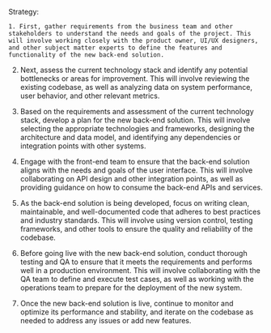Strategy:

    1. First, gather requirements from the business team and other stakeholders to understand the needs and goals of the project. This will involve working closely with the product owner, UI/UX designers, and other subject matter experts to define the features and functionality of the new back-end solution.

2. Next, assess the current technology stack and identify any potential bottlenecks or areas for improvement. This will involve reviewing the existing codebase, as well as analyzing data on system performance, user behavior, and other relevant metrics.

3. Based on the requirements and assessment of the current technology stack, develop a plan for the new back-end solution. This will involve selecting the appropriate technologies and frameworks, designing the architecture and data model, and identifying any dependencies or integration points with other systems.

4. Engage with the front-end team to ensure that the back-end solution aligns with the needs and goals of the user interface. This will involve collaborating on API design and other integration points, as well as providing guidance on how to consume the back-end APIs and services.

5. As the back-end solution is being developed, focus on writing clean, maintainable, and well-documented code that adheres to best practices and industry standards. This will involve using version control, testing frameworks, and other tools to ensure the quality and reliability of the codebase.

6. Before going live with the new back-end solution, conduct thorough testing and QA to ensure that it meets the requirements and performs well in a production environment. This will involve collaborating with the QA team to define and execute test cases, as well as working with the operations team to prepare for the deployment of the new system.

7. Once the new back-end solution is live, continue to monitor and optimize its performance and stability, and iterate on the codebase as needed to address any issues or add new features.